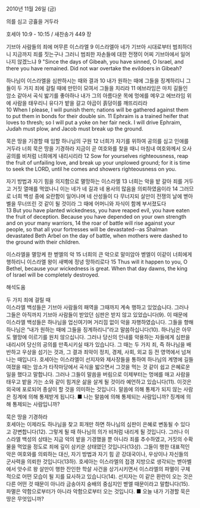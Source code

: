 2010년 11월 26일 (금)

의를 심고 긍휼을 거두라



호세아 10:9 - 10:15 / 새찬송가 449 장


기브아 사람들의 죄에 머무른 이스라엘
9 이스라엘아 네가 기브아 시대로부터 범죄하더니 지금까지 죄를 짓는구나 그러니 범죄한 자손들에 대한 전쟁이 어찌 기브아에서 일어나지 않겠느냐
9 "Since the days of Gibeah, you have sinned, O Israel, and there you have remained. Did not war overtake the evildoers in Gibeah? 

하나님이 이스라엘을 심판하시는 때와 결과
10 내가 원하는 때에 그들을 징계하리니 그들이 두 가지 죄에 걸릴 때에 만민이 모여서 그들을 치리라 11 에브라임은 마치 길들인 암소 같아서 곡식 밟기를 좋아하나 내가 그의 아름다운 목에 멍에를 메우고 에브라임 위에 사람을 태우리니 유다가 밭을 갈고 야곱이 흙덩이를 깨뜨리리라   
10 When I please, I will punish them; nations will be gathered against them to put them in bonds for their double sin. 11 Ephraim is a trained heifer that loves to thresh; so I will put a yoke on her fair neck. I will drive Ephraim, Judah must plow, and Jacob must break up the ground.  

묵은 땅을 기경할 때 임할 하나님의 구원
12 너희가 자기를 위하여 공의를 심고 인애를 거두라 너희 묵은 땅을 기경하라 지금이 곧 여호와를 찾을 때니 마침내 여호와께서 오사 공의를 비처럼 너희에게 내리시리라 
12 Sow for yourselves righteousness, reap the fruit of unfailing love, and break up your unplowed ground; for it is time to seek the LORD, until he comes and showers righteousness on you. 

자기 방법과 자기 힘을 의지함으로 멸망하는 이스라엘
13 너희는 악을 밭 갈아 죄를 거두고 거짓 열매를 먹었나니 이는 네가 네 길과 네 용사의 많음을 의뢰하였음이라 14 그러므로 너희 백성 중에 요란함이 일어나며 네 산성들이 다 무너지되 살만이 전쟁의 날에 벧아벨을 무너뜨린 것 같이 될 것이라 그 때에 어머니와 자식이 함께 부서졌도다  
13 But you have planted wickedness, you have reaped evil, you have eaten the fruit of deception. Because you have depended on your own strength and on your many warriors, 14 the roar of battle will rise against your people, so that all your fortresses will be devastated--as Shalman devastated Beth Arbel on the day of battle, when mothers were dashed to the ground with their children. 

이스라엘을 멸망케 한 벧엘의 악
15 너희의 큰 악으로 말미암아 벧엘이 이같이 너희에게 행하리니 이스라엘 왕이 새벽에 정녕 망하리로다
15 Thus will it happen to you, O Bethel, because your wickedness is great. When that day dawns, the king of Israel will be completely destroyed.

해석도움





두 가지 죄에 걸릴 때  
이스라엘 백성들은 기브아 사람들의 패역을 그때까지 계속 행하고 있었습니다. 그러나 그들은 아직까지 기브아 사람들이 받았던 심판은 받지 않고 있었습니다(9). 이 때문에 이스라엘 백성들은 하나님을 업신여기며 거리낌 없이 악을 자행하였습니다. 그들을 향해 하나님은 “내가 원하는 때에 그들을 징계하리니”라고 말씀하십니다(10). 하나님은 아무도 멸망에 이르기를 원치 않으십니다. 그러나 당신의 인내를 악용하는 자들에게 심판을 내리시어 당신의 공의를 만족시키실 때가 있습니다. 그 때는 두 가지 죄, 즉 하나님을 배반하고 우상을 섬기는 것과, 그 결과 죄악이 정치, 경제, 사회, 외교 등 전 영역에서 넘쳐나는 때입니다. 호세아는 이스라엘이 선지자와 제사장들을 통하여 하나님의 계명에 길들여졌을 때는 암소가 타작마당에서 곡식을 밟으면서 그것을 먹는 것 같이 쉽고 은혜로운 일을 했다고 말합니다. 그러나 그들이 말씀을 버림으로 이제부터는 멍에를 매고 사람을 태우고 밭을 가는 소와 같이 힘겨운 삶을 살게 될 것이라 예언하고 있습니다(11). 이것은 외국에 포로되어 종살이 할 것을 의미하는 것입니다. 말씀에 의해 통제가 되지 않는 사람은 징계에 의해 통제받게 됩니다. 
■ 나는 말씀에 의해 통제되는 사람입니까? 징계에 의해 통제되는 사람입니까? 

묵은 땅을 기경하라  
호세아는 이제라도 하나님을 찾고 회개만 하면 하나님의 심판이 은혜로 변동될 수 있다고 강변합니다(12). 그렇게 될 때 하나님의 의가 비처럼 내리게 될 것입니다. 그러나 이스라엘 백성의 상태는 지금 악의 밭을 기경했을 뿐 아니라 죄를 추수하였고, 거짓의 수확물을 먹었을 정도로 죄에 깊이 삼키운 상태였던 것입니다(13상). 그들이 행한 대표적인 악은 여호와를 의뢰하는 대신, 자기 방법과 자기 힘 곧 강대국이나, 우상이나 자신들의 군사력을 의뢰한 것입니다(13하). 호세아는 이스라엘의 접경 지방으로 생각되는 벧아벨에서 앗수르 왕 살만이 행한 잔인한 학살 사건을 상기시키면서 이스라엘의 파멸이 구체적으로 어떤 모습이 될 지를 묘사하고 있습니다(14). 선지자는 이 같은 환란이 오는 것은 다른 어떤 것 때문이 아니라 금송아지 숭배의 중심지인 벧엘 때문이라고 말합니다(15). 파멸은 약함으로부터가 아니라 악함으로부터 오는 것입니다. 
■ 오늘 내가 기경할 묵은 땅은 무엇입니까?